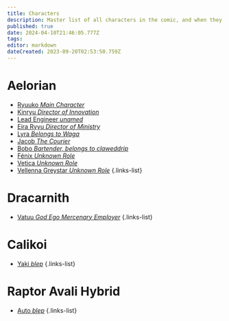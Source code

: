```yaml
---
title: Characters
description: Master list of all characters in the comic, and when they appear, as well as their owners, and their information and details.
published: true
date: 2024-04-10T21:46:05.777Z
tags: 
editor: markdown
dateCreated: 2023-09-20T02:53:50.759Z
---
```


# Aelorian
- [Ryuuko *Main Character*](/en/reference/character/aelorian/ryuuko)
- [Kinryu *Director of Innovation*](/en/reference/character/aelorian/kinryu)
- [Lead Engineer *unamed*](/en/reference/character/aelorian/cobra-lead-engineer)
- [Eira Ryyu *Director of Ministry*](/en/reference/character/aelorian/eira-ryyu)
- [Lyra *Belongs to Waga*](/en/reference/character/aelorian/lyra)
- [Jacob *The Courier*](/en/reference/character/aelorian/jacob)
- [Bobo *Bartender, belongs to claweddrip*](/en/reference/character/aelorian/bobo)
- [Fénix *Unknown Role*](/en/reference/character/aelorian/fénix)
- [Vetica *Unknown Role*](/en/reference/character/aelorian/vetica)
- [Vellenna Greystar *Unknown Role*](/en/reference/character/aelorian/vellenna-greystar)
{.links-list}

# Dracarnith
- [Vatuu *God Ego Mercenary Employer*](/en/reference/character/dracarnith/vatuu)
{.links-list}

# Calikoi
- [Yaki *blep*](/en/reference/character/calikoi/yaki-surname)
{.links-list}

# Raptor Avali Hybrid
- [Auto *blep*](/en/reference/character/)
{.links-list}